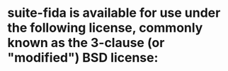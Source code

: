 
# suite-fida is available for use under the following license, commonly known as the 3-clause (or "modified") BSD license:
